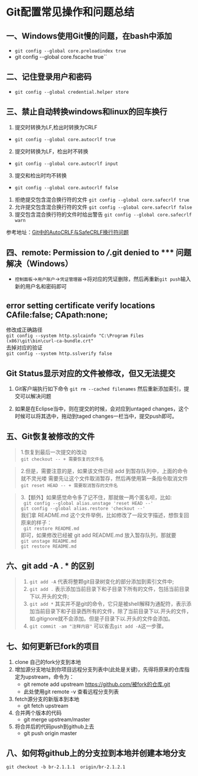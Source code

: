 # Git配置常见操作和问题总结
## 一、Windows使用Git慢的问题，在bash中添加
* `git config --global core.preloadindex true`
* git config --global core.fscache true``
## 二、记住登录用户和密码
* `git config --global credential.helper store`
## 三、禁止自动转换windows和linux的回车换行
1. 提交时转换为LF,检出时转换为CRLF
* `git config --global core.autocrlf true`
2. 提交时转换为LF，检出时不转换
* `git config --global core.autocrlf input`
3. 提交和检出时均不转换
* `git config --global core.autocrlf false`

1. 拒绝提交包含混合换行符的文件
`git config --global core.safecrlf true`   
2. 允许提交包含混合换行符的文件
`git config --global core.safecrlf false`   
3. 提交包含混合换行符的文件时给出警告
`git config --global core.safecrlf warn`

参考地址：[Git中的AutoCRLF与SafeCRLF换行符问题](http://www.cnblogs.com/flying_bat/p/3324769.html)

## 四、remote: Permission to ***/***.git denied to *** 问题解决（Windows）
* `控制面板`→`用户账户`→`凭证管理器`→将对应的凭证删除，然后再重新`git push`输入新的用户名和密码即可
## error setting certificate verify locations CAfile:false; CApath:none;
修改成正确路径  
`git config --system http.sslcainfo "C:\Program Files (x86)\git\bin\curl-ca-bundle.crt"`   
去掉对应的验证  
`git config --system http.sslverify false`
## Git Status显示对应的文件被修改，但又无法提交
1. Git客户端执行如下命令
`git rm --cached filenames`
然后重新添加索引，提交可以解决问题

1. 如果是在Eclipse当中，则在提交的时候，会对应到untaged changes，这个时候可以将其选中，拖动到taged changes一栏当中，提交push即可。

## 五、Git恢复被修改的文件
>1.恢复到最后一次提交的改动  
`git checkout -- + 需要恢复的文件名`  

>2.但是，需要注意的是，如果该文件已经 add 到暂存队列中，上面的命令就不灵光喽
需要先让这个文件取消暂存，然后再使用第一条指令取消文件
`git reset HEAD -- + 需要取消暂存的文件名`  

>3.【额外】如果感觉命令多了记不住，那就做一两个匿名呗，比如:  
` git config --global alias.unstage 'reset HEAD --'`  
`git config --global alias.restore 'checkout --'`  
我们拿 README.md 这个文件举例，比如修改了一段文字描述，想恢复回原来的样子：  
` git restore README.md`  
即可，如果修改已经被 git add README.md 放入暂存队列，那就要  
`git unstage README.md`  
`git restore README.md`  

## 六、git add -A . * 的区别
>1. `git add -A` 代表将整颗git目录树变化的部分添加到索引文件中;  
>2. `git add .` 表示添加当前目录下和子目录下所有的文件，包括当前目录下以.开头的文件;
>3. `git add *` 其实并不是git的命令，它只是被shell解释为通配符，表示添加当前目录下和子目录西所有的文件，除了当前目录下以.开头的文件，如.gitignore就不会添加。但是子目录下以.开头的文件会添加。
>4. `git commit -am "注释内容"` 可以省去`git add -A`这一步骤。

## 七、如何更新已fork的项目
1. clone 自己的fork分支到本地
1. 增加源分支地址到你项目远程分支列表中(此处是关键)，先得将原来的仓库指定为upstream，命令为：
   *  git remote add upstream https://github.com/被fork的仓库.git
   *  此处使用git remote -v 查看远程分支列表
1. fetch源分支的新版本到本地
   * git fetch upstream
1. 合并两个版本的代码
   * git merge upstream/master
1. 将合并后的代码push到github上去
   * git push origin master

## 八、如何将github上的分支拉到本地并创建本地分支
```
git checkout -b br-2.1.1.1  origin/br-2.1.2.1
```
